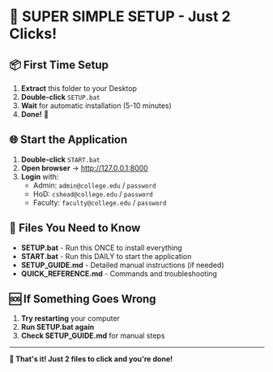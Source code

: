 # 🚀 SUPER SIMPLE SETUP - Just 2 Clicks!

## 📦 First Time Setup

1. **Extract** this folder to your Desktop
2. **Double-click** `SETUP.bat`
3. **Wait** for automatic installation (5-10 minutes)
4. **Done!** 🎉

## 🌐 Start the Application

1. **Double-click** `START.bat`
2. **Open browser** → http://127.0.0.1:8000
3. **Login** with:
   - Admin: `admin@college.edu` / `password`
   - HoD: `cshead@college.edu` / `password`
   - Faculty: `faculty@college.edu` / `password`

## 📁 Files You Need to Know

- **SETUP.bat** - Run this ONCE to install everything
- **START.bat** - Run this DAILY to start the application
- **SETUP_GUIDE.md** - Detailed manual instructions (if needed)
- **QUICK_REFERENCE.md** - Commands and troubleshooting

## 🆘 If Something Goes Wrong

1. **Try restarting** your computer
2. **Run SETUP.bat again**
3. **Check SETUP_GUIDE.md** for manual steps

---

**🎯 That's it! Just 2 files to click and you're done!**
